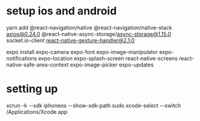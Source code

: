 # setup ios and android
yarn add 
@react-navigation/native @react-navigation/native-stack axios@0.24.0 @react-native-async-storage/async-storage@1.15.0 socket.io-client react-native-gesture-handler@2.1.0

expo install 
expo-camera expo-font expo-image-manipulator expo-notifications expo-location expo-splash-screen react-native-screens react-native-safe-area-context expo-image-picker expo-updates

# setting up
xcrun -k --sdk iphoneos --show-sdk-path
sudo xcode-select --switch /Applications/Xcode.app
